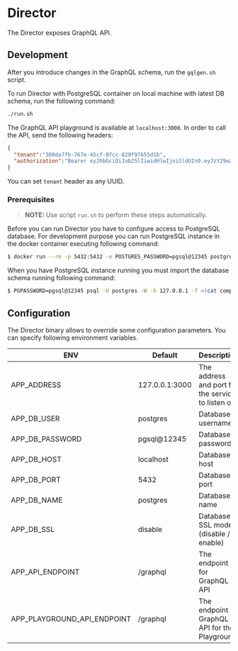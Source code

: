 # Director

The Director exposes GraphQL API.

## Development

After you introduce changes in the GraphQL schema, run the `gqlgen.sh` script.

To run Director with PostgreSQL container on local machine with latest DB schema, run the following command:

```bash
./run.sh
```

The GraphQL API playground is available at `localhost:3000`. In order to call the API, send the following headers:
```json
{
  "tenant":"380da7fb-767e-45cf-8fcc-829f97655d1b",
  "authorization":"Bearer eyJhbGciOiJub25lIiwidHlwIjoiSldUIn0.eyJzY29wZXMiOiJhcHBsaWNhdGlvbjpyZWFkIGhlYWx0aF9jaGVja3M6cmVhZCBhcHBsaWNhdGlvbjp3cml0ZSBydW50aW1lOndyaXRlIGxhYmVsX2RlZmluaXRpb246d3JpdGUgbGFiZWxfZGVmaW5pdGlvbjpyZWFkIHJ1bnRpbWU6cmVhZCIsInRlbmFudCI6ImI4MmVhN2NkLTc0NjYtNGFkZS1iNmU5LTIwZmI3N2EwOGNlNiJ9."
}
```
You can set `tenant` header as any UUID.

### Prerequisites

> **NOTE:** Use script `run.sh` to perform these steps automatically.

Before you can run Director you have to configure access to PostgreSQL database. For development purpose you can run PostgreSQL instance in the docker container executing following command:

```bash
$ docker run --rm -p 5432:5432 -e POSTGRES_PASSWORD=pgsql@12345 postgres
```

When you have PostgreSQL instance running you must import the database schema running following command:

```bash
$ PGPASSWORD=pgsql@12345 psql -U postgres -W -h 127.0.0.1 -f <(cat components/schema-migrator/migrations/*.up.sql)
```

## Configuration

The Director binary allows to override some configuration parameters. You can specify following environment variables.

| ENV                         | Default        | Description                                       |
|-----------------------------|----------------|---------------------------------------------------|
| APP_ADDRESS                 | 127.0.0.1:3000 | The address and port for the service to listen on |
| APP_DB_USER                 | postgres       | Database username                                 |
| APP_DB_PASSWORD             | pgsql@12345    | Database password                                 |
| APP_DB_HOST                 | localhost      | Database host                                     |
| APP_DB_PORT                 | 5432           | Database port                                     |
| APP_DB_NAME                 | postgres       | Database name                                     |
| APP_DB_SSL                  | disable        | Database SSL mode (disable / enable)              |
| APP_API_ENDPOINT            | /graphql       | The endpoint for GraphQL API                      |
| APP_PLAYGROUND_API_ENDPOINT | /graphql       | The endpoint of GraphQL API for the Playground    |
